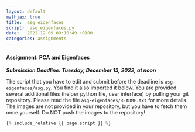 ```yaml
---
layout: default
mathjax: true
title:  asg_eigenfaces
script:  asg_eigenfaces.py
date:   2022-12-09 09:10:49 +0100
categories: assignments
---
```


#### Assignment: PCA and Eigenfaces 

**_Submission Deadline: Tuesday, December 13, 2022, at noon_**


The script that you have to edit and submit before the deadline is
`asg-eigenfaces/asg.py`. You find it also imported it below. 
You are provided several additional files (helper python file, user
interface) by pulling your git repository. Please read the file
`asg-eigenfaces/README.txt` for more details. The images are
not provided in your repository, but you have to fetch them once
yourself. Do NOT push the images to the repository!

```python
{% include_relative {{ page.script }} %}
```


